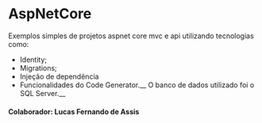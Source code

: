 # AspNetCore
Exemplos simples de projetos aspnet core mvc e
api utilizando tecnologias como: 
* Identity; 
* Migrations;
* Injeção de dependência 
* Funcionalidades do Code Generator.__
O banco de dados utilizado foi o SQL Server.__
#### Colaborador: Lucas Fernando de Assis